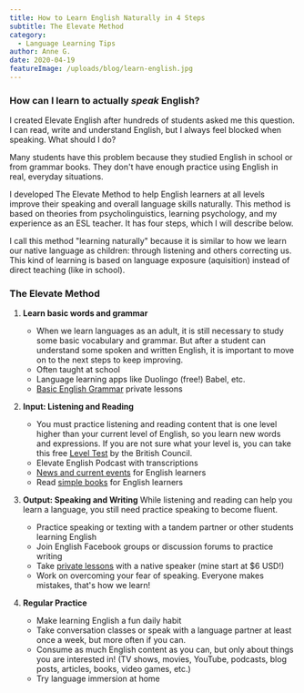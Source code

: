 ```yaml
---
title: How to Learn English Naturally in 4 Steps
subtitle: The Elevate Method
category:
  - Language Learning Tips
author: Anne G.
date: 2020-04-19
featureImage: /uploads/blog/learn-english.jpg
---
```

### How can I learn to actually _speak_ English?

I created Elevate English after hundreds of students asked me this question. I can read, write and understand English, but I always feel blocked when speaking. What should I do?

Many students have this problem because they studied English in school or from grammar books. They don't have enough practice using English in real, everyday situations.  

I developed The Elevate Method to help English learners at all levels improve their speaking and overall language skills naturally. This method is based on theories from psycholinguistics, learning psychology, and my experience as an ESL teacher. It has four steps, which I will describe below. 

I call this method "learning naturally" because it is similar to how we learn our native language as children: through listening and others correcting us. This kind of learning is based on language exposure (aquisition) instead of direct teaching (like in school).



### The Elevate Method

  1. **Learn basic words and grammar**
      - When we learn languages as an adult, it is still necessary to study some basic vocabulary and grammar. But after a student can understand some spoken and written English, it is important to move on to the next steps to keep improving.
      - Often taught at school
      - Language learning apps like Duolingo (free!) Babel, etc.
      - [Basic English Grammar](https://www.italki.com/englishwithanne) private lessons


  2. **Input: Listening and Reading**
      - You must practice listening and reading content that is one level higher than your current level of English, so you learn new words and expressions. If you are not sure what your level is, you can take this free [Level Test](https://learnenglish.britishcouncil.org/online-english-level-test) by the British Council.
      - Elevate English Podcast with transcriptions
      - [News and current events](https://engoo.com/app/daily-news) for English learners
      - Read [simple books](https://kierandonaghy.com/seven-best-simple-novels-english-language-students/) for English learners


  3. **Output: Speaking and Writing**
  While listening and reading can help you learn a language, you still need practice speaking to become fluent.
      - Practice speaking or texting with a tandem partner or other students learning English
      - Join English Facebook groups or discussion forums to practice writing
      - Take [private lessons](https://www.italki.com/englishwithanne) with a native speaker (mine start at $6 USD!)
      - Work on overcoming your fear of speaking. Everyone makes mistakes, that's how we learn!


  4. **Regular Practice**
      - Make learning English a fun daily habit
      - Take conversation classes or speak with a language partner at least once a week, but more often if you can.
      - Consume as much English content as you can, but only about things you are interested in! (TV shows, movies, YouTube, podcasts, blog posts, articles, books, video games, etc.)
      - Try language immersion at home

